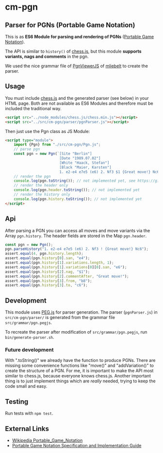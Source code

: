 # cm-pgn

## Parser for PGNs (Portable Game Notation)

This is as **ES6 Module for parsing and rendering of PGNs** ([Portable Game Notation](https://de.wikipedia.org/wiki/Portable_Game_Notation)).

The API is similar to `history()` of [chess.js](https://github.com/jhlywa/chess.js), but this module **supports variants, nags and comments** in the pgn.

We used the nice grammar file of [PgnViewerJS](https://github.com/mliebelt/PgnViewerJS) of [mliebelt](https://github.com/mliebelt) to create the parser.

## Usage

You must include [chess.js](https://github.com/jhlywa/chess.js) and the generated parser (see below) in your HTML page. Both are
not available as ES6 Modules and therefore must be included the traditional way.

```html
<script src="../node_modules/chess.js/chess.min.js"></script>
<script src="../src/cm-pgn/parser/pgnParser.js"></script>
```

Then just use the Pgn class as JS Module:

```html
<script type="module">
    import {Pgn} from "./src/cm-pgn/Pgn.js";
    // parse pgn
    const pgn = new Pgn(`[Site "Berlin"]
                         [Date "1989.07.02"]
                         [White "Haack, Stefan"]
                         [Black "Maier, Karsten"]
                         1. e2-e4 e7e5 (e6) 2. Nf3 $1 {Great move!} Nc6`);
    // render the pgn
    console.log(pgn.toString()); // not implemented yet, see https://github.com/shaack/cm-pgn/issues/4
    // render the header only
    console.log(pgn.header.toString()); // not implemented yet
    // render the history only
    console.log(pgn.history.toString()); // not implemented yet
</script>
```

## Api

After parsing a PGN you can access all moves and move variants via the Array `pgn.history`.
The header fields are stored in the Map `pgn.header`.

```javascript
const pgn = new Pgn();
pgn.parseHistory("1. e2-e4 e7e5 (e6) 2. Nf3 ! {Great move!} Nc6");
assert.equal(4, pgn.history.length);
assert.equal(pgn.history[0].san, "e4");
assert.equal(pgn.history[1].variations.length, 1);
assert.equal(pgn.history[1].variations[0][0].san, "e6");
assert.equal(pgn.history[2].nag, "$1");
assert.equal(pgn.history[2].commentAfter, "Great move!");
assert.equal(pgn.history[3].from, "b8");
assert.equal(pgn.history[3].to, "c6");
```

## Development

This module uses [PEG.js](https://pegjs.org/) for parser generation. The parser (`pgnParser.js`)
in `src/cm-pgn/parser/` is generated from the grammar file `src/grammar/pgn.pegjs`.

To recreate the parser after modification of `src/grammar/pgn.pegjs`, run `bin/generate-parser.sh`.

### Future development

With ".toString()" we already have the function to produce PGNs. There are missing some convenience functions like "move()" and "addVariation()" to create the structure of a PGN. For me, it is important to make the API most similar to chess.js, because everyone knows chess.js. Another important thing is to just implement things which are _really_ needed, trying to keep the code small and easy.

## Testing

Run tests with `npm test`.

## External Links

- [Wikipedia Portable_Game_Notation](https://en.wikipedia.org/wiki/Portable_Game_Notation)
- [Portable Game Notation Specification and Implementation Guide](http://www.saremba.de/chessgml/standards/pgn/pgn-complete.htm)

